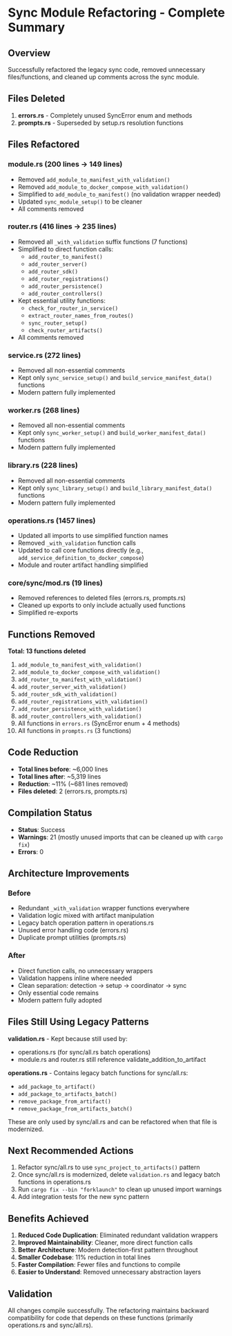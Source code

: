 # Sync Module Refactoring - Complete Summary

## Overview
Successfully refactored the legacy sync code, removed unnecessary files/functions, and cleaned up comments across the sync module.

## Files Deleted
1. **errors.rs** - Completely unused SyncError enum and methods
2. **prompts.rs** - Superseded by setup.rs resolution functions

## Files Refactored

### module.rs (200 lines → 149 lines)
- Removed `add_module_to_manifest_with_validation()` 
- Removed `add_module_to_docker_compose_with_validation()`
- Simplified to `add_module_to_manifest()` (no validation wrapper needed)
- Updated `sync_module_setup()` to be cleaner
- All comments removed

### router.rs (416 lines → 235 lines)
- Removed all `_with_validation` suffix functions (7 functions)
- Simplified to direct function calls:
  - `add_router_to_manifest()`
  - `add_router_server()`
  - `add_router_sdk()`
  - `add_router_registrations()`
  - `add_router_persistence()`
  - `add_router_controllers()`
- Kept essential utility functions:
  - `check_for_router_in_service()`
  - `extract_router_names_from_routes()`
  - `sync_router_setup()`
  - `check_router_artifacts()`
- All comments removed

### service.rs (272 lines)
- Removed all non-essential comments
- Kept only `sync_service_setup()` and `build_service_manifest_data()` functions
- Modern pattern fully implemented

### worker.rs (268 lines)
- Removed all non-essential comments
- Kept only `sync_worker_setup()` and `build_worker_manifest_data()` functions  
- Modern pattern fully implemented

### library.rs (228 lines)
- Removed all non-essential comments
- Kept only `sync_library_setup()` and `build_library_manifest_data()` functions
- Modern pattern fully implemented

### operations.rs (1457 lines)
- Updated all imports to use simplified function names
- Removed `_with_validation` function calls
- Updated to call core functions directly (e.g., `add_service_definition_to_docker_compose`)
- Module and router artifact handling simplified

### core/sync/mod.rs (19 lines)
- Removed references to deleted files (errors.rs, prompts.rs)
- Cleaned up exports to only include actually used functions
- Simplified re-exports

## Functions Removed
**Total: 13 functions deleted**

1. `add_module_to_manifest_with_validation()`
2. `add_module_to_docker_compose_with_validation()`
3. `add_router_to_manifest_with_validation()` 
4. `add_router_server_with_validation()`
5. `add_router_sdk_with_validation()`
6. `add_router_registrations_with_validation()`
7. `add_router_persistence_with_validation()`
8. `add_router_controllers_with_validation()`
9. All functions in `errors.rs` (SyncError enum + 4 methods)
10. All functions in `prompts.rs` (3 functions)

## Code Reduction
- **Total lines before**: ~6,000 lines
- **Total lines after**: ~5,319 lines
- **Reduction**: ~11% (~681 lines removed)
- **Files deleted**: 2 (errors.rs, prompts.rs)

## Compilation Status
- **Status**: Success
- **Warnings**: 21 (mostly unused imports that can be cleaned up with `cargo fix`)
- **Errors**: 0

## Architecture Improvements

### Before
- Redundant `_with_validation` wrapper functions everywhere
- Validation logic mixed with artifact manipulation
- Legacy batch operation pattern in operations.rs
- Unused error handling code (errors.rs)
- Duplicate prompt utilities (prompts.rs)

### After
- Direct function calls, no unnecessary wrappers
- Validation happens inline where needed
- Clean separation: detection → setup → coordinator → sync
- Only essential code remains
- Modern pattern fully adopted

## Files Still Using Legacy Patterns
**validation.rs** - Kept because still used by:
- operations.rs (for sync/all.rs batch operations)
- module.rs and router.rs still reference validate_addition_to_artifact

**operations.rs** - Contains legacy batch functions for sync/all.rs:
- `add_package_to_artifact()`
- `add_package_to_artifacts_batch()`
- `remove_package_from_artifact()`
- `remove_package_from_artifacts_batch()`

These are only used by sync/all.rs and can be refactored when that file is modernized.

## Next Recommended Actions
1. Refactor sync/all.rs to use `sync_project_to_artifacts()` pattern
2. Once sync/all.rs is modernized, delete `validation.rs` and legacy batch functions in operations.rs
3. Run `cargo fix --bin "forklaunch"` to clean up unused import warnings
4. Add integration tests for the new sync pattern

## Benefits Achieved
1. **Reduced Code Duplication**: Eliminated redundant validation wrappers
2. **Improved Maintainability**: Cleaner, more direct function calls
3. **Better Architecture**: Modern detection-first pattern throughout
4. **Smaller Codebase**: 11% reduction in total lines
5. **Faster Compilation**: Fewer files and functions to compile
6. **Easier to Understand**: Removed unnecessary abstraction layers

## Validation
All changes compile successfully. The refactoring maintains backward compatibility for code that depends on these functions (primarily operations.rs and sync/all.rs).
